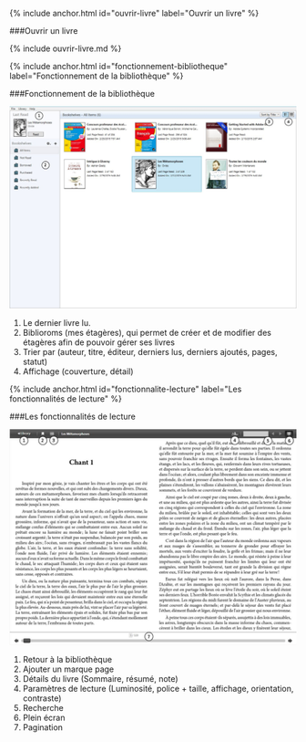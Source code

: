 {% include anchor.html id="ouvrir-livre" label="Ouvrir un livre" %}

###Ouvrir un livre

{% include ouvrir-livre.md %}

{% include anchor.html id="fonctionnement-bibliotheque" label="Fonctionnement de la bibliothèque" %}

###Fonctionnement de la bibliothèque

![](/images/lire-ordinateur-4.jpg)

1. Le dernier livre lu.
2. Biblioroms (mes étagères), qui permet de créer et de modifier des étagères afin de pouvoir gérer ses livres
3. Trier par (auteur, titre, éditeur, derniers lus, derniers ajoutés, pages, statut)
4. Affichage (couverture, détail)

{% include anchor.html id="fonctionnalite-lecture" label="Les fonctionnalités de lecture" %}

###Les fonctionnalités de lecture

![](/images/lire-ordinateur-5.jpg)

1. Retour à la bibliothèque
2. Ajouter un marque page
3. Détails du livre (Sommaire, résumé, note)
4. Paramètres de lecture (Luminosité, police + taille, affichage, orientation, contraste)
5. Recherche
6. Plein écran
7. Pagination